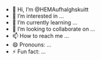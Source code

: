 - 👋 Hi, I’m @HEMAufhalghskuitt
- 👀 I’m interested in ...
- 🌱 I’m currently learning ...
- 💞️ I’m looking to collaborate on ...
- 📫 How to reach me ...
- 😄 Pronouns: ...
- ⚡ Fun fact: ...

<!---
HEMAufhalghskuitt/HEMAufhalghskuitt is a ✨ special ✨ repository because its `README.md` (this file) appears on your GitHub profile.
You can click the Preview link to take a look at your changes.
--->
